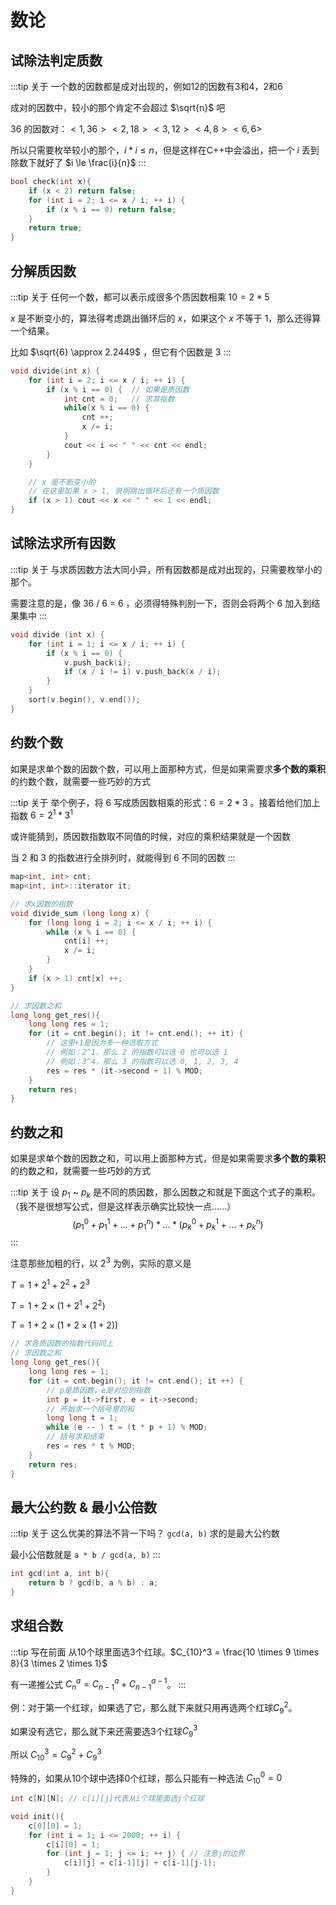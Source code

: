 # 数论

## 试除法判定质数

:::tip 关于
一个数的因数都是成对出现的，例如12的因数有3和4，2和6

成对的因数中，较小的那个肯定不会超过 $\sqrt{n}$ 吧

36 的因数对：$<1, 36> <2, 18> <3, 12> <4, 8> <6, 6>$

所以只需要枚举较小的那个，$i * i \le n$，但是这样在C++中会溢出，把一个 $i$ 丢到除数下就好了 $i \le \frac{i}{n}$
:::

```cpp
bool check(int x){
    if (x < 2) return false;
    for (int i = 2; i <= x / i; ++ i) {
        if (x % i == 0) return false;
    }
    return true;
}
```

## 分解质因数

:::tip 关于
任何一个数，都可以表示成很多个质因数相乘 $10 = 2 * 5$

$x$ 是不断变小的，算法得考虑跳出循环后的 $x$，如果这个 $x$ 不等于 $1$，那么还得算一个结果。

比如 $\sqrt{6} \approx 2.2449$ ，但它有个因数是 $3$
:::

```cpp
void divide(int x) {
    for (int i = 2; i <= x / i; ++ i) {
        if (x % i == 0) {  // 如果是质因数
            int cnt = 0;   // 求其指数 
            while(x % i == 0) {
                cnt ++;
                x /= i;
            }
            cout << i << " " << cnt << endl;
        }
    }

    // x 是不断变小的
    // 在这里如果 x > 1, 说明跳出循环后还有一个质因数
    if (x > 1) cout << x << " " << 1 << endl;
}
```

## 试除法求所有因数

:::tip 关于
与求质因数方法大同小异，所有因数都是成对出现的，只需要枚举小的那个。

需要注意的是，像 36 / 6 = 6 ，必须得特殊判别一下，否则会将两个 6 加入到结果集中
:::

```cpp {5}
void divide (int x) {
    for (int i = 1; i <= x / i; ++ i) {
        if (x % i == 0) {
            v.push_back(i);
            if (x / i != i) v.push_back(x / i);
        }
    }
    sort(v.begin(), v.end());
}
```

## 约数个数

如果是求单个数的因数个数，可以用上面那种方式，但是如果需要求**多个数的乘积**的约数个数，就需要一些巧妙的方式

:::tip 关于
举个例子，将 $6$ 写成质因数相乘的形式：$6 = 2 * 3$ 。接着给他们加上指数 $6 = 2^1 * 3^1$

或许能猜到，质因数指数取不同值的时候，对应的乘积结果就是一个因数

当 $2$ 和 $3$ 的指数进行全排列时，就能得到 $6$ 不同的因数
:::

```cpp {19-21}
map<int, int> cnt;
map<int, int>::iterator it;

// 求x因数的指数
void divide_sum (long long x) {
    for (long long i = 2; i <= x / i; ++ i) {
        while (x % i == 0) {
            cnt[i] ++;
            x /= i;
        }
    }
    if (x > 1) cnt[x] ++;
}

// 求因数之和
long long get_res(){
    long long res = 1;
    for (it = cnt.begin(); it != cnt.end(); ++ it) {
        // 这里+1是因为多一种选取方式
        // 例如：2^1，那么 2 的指数可以选 0 也可以选 1
        // 例如：3^4，那么 3 的指数可以选 0, 1, 2, 3, 4
        res = res * (it->second + 1) % MOD;
    }
    return res;
}
```

## 约数之和

如果是求单个数的因数之和，可以用上面那种方式，但是如果需要求**多个数的乘积**的约数之和，就需要一些巧妙的方式

:::tip 关于
设 $p_1$ ~ $p_k$ 是不同的质因数，那么因数之和就是下面这个式子的乘积。（我不是很想写公式，但是这样表示确实比较快一点......）
$$
(p_1^0 + p_1^1 + ... + p_1^n) * ... * (p_k^0 + p_k^1 + ... + p_k^n)
$$
:::

注意那些加粗的行，以 $2^3$ 为例，实际的意义是

$T = 1 + 2^1 + 2^2 + 2^3$

$T = 1 + 2 \times (1 + 2^1 + 2^2)$

$T = 1 + 2 \times (1 + 2 \times (1 + 2))$

```cpp {8-11}
// 求各质因数的指数代码同上
// 求因数之和
long long get_res(){
    long long res = 1;
    for (it = cnt.begin(); it != cnt.end(); it ++) {
        // p是质因数，e是对应的指数
        int p = it->first, e = it->second;
        // 开始求一个括号里的和
        long long t = 1;
        while (e -- ) t = (t * p + 1) % MOD;
        // 括号求和结束
        res = res * t % MOD;
    }
    return res;
}
```

## 最大公约数 & 最小公倍数

:::tip 关于
这么优美的算法不背一下吗？ `gcd(a, b)` 求的是最大公约数

最小公倍数就是 `a * b / gcd(a, b)`
:::

```cpp
int gcd(int a, int b){
    return b ? gcd(b, a % b) : a;
}
```

## 求组合数

:::tip 写在前面
从10个球里面选3个红球。$C_{10}^3 = \frac{10 \times 9 \times 8}{3 \times 2 \times 1}$

有一递推公式 $C_n^a = C_{n-1}^a + C_{n-1}^{a-1}$。
:::

例：对于第一个红球，如果选了它，那么就下来就只用再选两个红球$C_{9}^{2}$。

如果没有选它，那么就下来还需要选3个红球$C_{9}^{3}$

所以 $C_{10}^{3} = C_9^2 + C_9^3$

特殊的，如果从10个球中选择0个红球，那么只能有一种选法 $C_{10}^0 = 0$

```cpp {5}
int c[N][N]; // c[i][j]代表从i个球里面选j个红球

void init(){
    c[0][0] = 1;
    for (int i = 1; i <= 2000; ++ i) {
        c[i][0] = 1;
        for (int j = 1; j <= i; ++ j) { // 注意j的边界
            c[i][j] = c[i-1][j] + c[i-1][j-1];
        }
    }
}
```